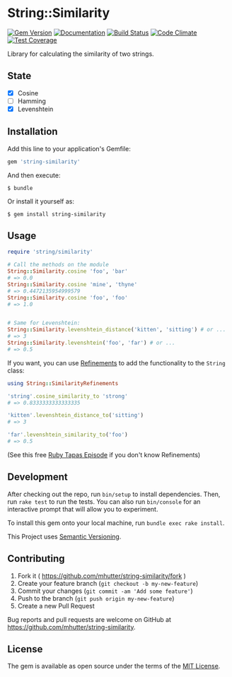 # String::Similarity

[![Gem Version](https://badge.fury.io/rb/string-similarity.svg)](http://badge.fury.io/rb/string-similarity)
[![Documentation](http://img.shields.io/badge/docs-rdoc.info-blue.svg)](http://rubydoc.org/gems/string-similarity/frames)
[![Build Status](https://travis-ci.org/mhutter/string-similarity.svg)](https://travis-ci.org/mhutter/string-similarity)
[![Code Climate](https://codeclimate.com/github/mhutter/string-similarity/badges/gpa.svg)](https://codeclimate.com/github/mhutter/string-similarity)
[![Test Coverage](https://codeclimate.com/github/mhutter/string-similarity/badges/coverage.svg)](https://codeclimate.com/github/mhutter/string-similarity/coverage)

Library for calculating the similarity of two strings.

## State

- [x] Cosine
- [ ] Hamming
- [x] Levenshtein

## Installation

Add this line to your application's Gemfile:

```ruby
gem 'string-similarity'
```

And then execute:

    $ bundle

Or install it yourself as:

    $ gem install string-similarity

## Usage

```ruby
require 'string/similarity'

# Call the methods on the module
String::Similarity.cosine 'foo', 'bar'
# => 0.0
String::Similarity.cosine 'mine', 'thyne'
# => 0.4472135954999579
String::Similarity.cosine 'foo', 'foo'
# => 1.0


# Same for Levenshtein:
String::Similarity.levenshtein_distance('kitten', 'sitting') # or ...
# => 3
String::Similarity.levenshtein('foo', 'far') # or ...
# => 0.5
```

If you want, you can use [Refinements](http://ruby-doc.org/core-2.3.0/doc/syntax/refinements_rdoc.html) to add the functionality to the `String` class:

```ruby
using String::SimilarityRefinements

'string'.cosine_similarity_to 'strong'
# => 0.8333333333333335

'kitten'.levenshtein_distance_to('sitting')
# => 3

'far'.levenshtein_similarity_to('foo')
# => 0.5
```

(See this free [Ruby Tapas Episode](http://www.rubytapas.com/episodes/250-Refinements) if you don't know Refinements)

## Development

After checking out the repo, run `bin/setup` to install dependencies. Then, run `rake test` to run the tests. You can also run `bin/console` for an interactive prompt that will allow you to experiment.

To install this gem onto your local machine, run `bundle exec rake install`.

This Project uses [Semantic Versioning](http://semver.org/).

## Contributing

1. Fork it ( https://github.com/mhutter/string-similarity/fork )
2. Create your feature branch (`git checkout -b my-new-feature`)
3. Commit your changes (`git commit -am 'Add some feature'`)
4. Push to the branch (`git push origin my-new-feature`)
5. Create a new Pull Request


Bug reports and pull requests are welcome on GitHub at https://github.com/mhutter/string-similarity.


## License

The gem is available as open source under the terms of the [MIT License](http://opensource.org/licenses/MIT).

